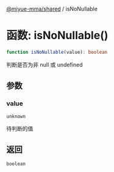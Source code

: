 [@miyue-mma/shared](../index.md) / isNoNullable

# 函数: isNoNullable()

```ts
function isNoNullable(value): boolean
```

判断是否为非 null 或 undefined

## 参数

### value

`unknown`

待判断的值

## 返回

`boolean`
